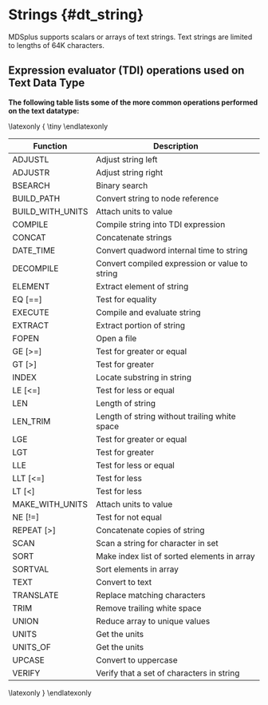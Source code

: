 
Strings {#dt_string}
=======

MDSplus supports scalars or arrays of text strings. Text strings are limited to
lengths of 64K characters. 


Expression evaluator (TDI) operations used on Text Data Type
------------------------------------------------------------

**The following table lists some of the more common operations performed on the
text datatype:**

\latexonly { \tiny \endlatexonly


| **Function**       | **Description**                                |
|--------------------|------------------------------------------------|
| ADJUSTL            | Adjust string left                             |
| ADJUSTR            | Adjust string right                            |
| BSEARCH            | Binary search                                  |
| BUILD\_PATH        | Convert string to node reference               |
| BUILD\_WITH\_UNITS | Attach units to value                          |
| COMPILE            | Compile string into TDI expression             |
| CONCAT             | Concatenate strings                            |
| DATE\_TIME         | Convert quadword internal time to string       |
| DECOMPILE          | Convert compiled expression or value to string |
| ELEMENT            | Extract element of string                      |
| EQ \[==\]          | Test for equality                              |
| EXECUTE            | Compile and evaluate string                    |
| EXTRACT            | Extract portion of string                      |
| FOPEN              | Open a file                                    |
| GE \[&gt;=\]       | Test for greater or equal                      |
| GT \[&gt;\]        | Test for greater                               |
| INDEX              | Locate substring in string                     |
| LE \[&lt;=\]       | Test for less or equal                         |
| LEN                | Length of string                               |
| LEN\_TRIM          | Length of string without trailing white space  |
| LGE                | Test for greater or equal                      |
| LGT                | Test for greater                               |
| LLE                | Test for less or equal                         |
| LLT \[&lt;=\]      | Test for less                                  |
| LT \[&lt;\]        | Test for less                                  |
| MAKE\_WITH\_UNITS  | Attach units to value                          |
| NE \[!=\]          | Test for not equal                             |
| REPEAT \[&gt;\]    | Concatenate copies of string                   |
| SCAN               | Scan a string for character in set             |
| SORT               | Make index list of sorted elements in array    |
| SORTVAL            | Sort elements in array                         |
| TEXT               | Convert to text                                |
| TRANSLATE          | Replace matching characters                    |
| TRIM               | Remove trailing white space                    |
| UNION              | Reduce array to unique values                  |
| UNITS              | Get the units                                  |
| UNITS\_OF          | Get the units                                  |
| UPCASE             | Convert to uppercase                           |
| VERIFY             | Verify that a set of characters in string      |


\latexonly } \endlatexonly
